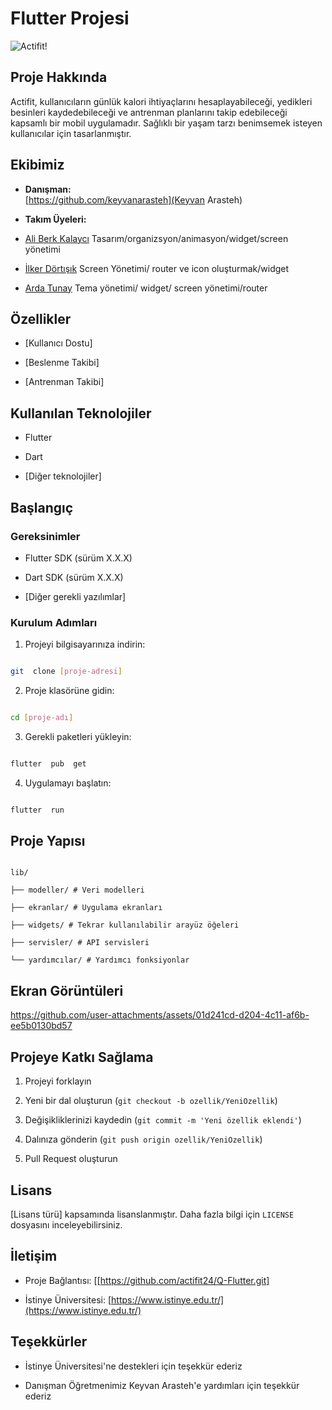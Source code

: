 
# Flutter Projesi

 
 
![Actifit!](https://media.discordapp.net/attachments/1309867221820112899/1314300168069185657/1.png?ex=675344ea&is=6751f36a&hm=47a67ac788f29640ec769e7effd2e6d12704e874934f5c95e2b35ef90a93dd3f&=&format=webp&quality=lossless)
## Proje Hakkında

Actifit, kullanıcıların günlük kalori ihtiyaçlarını hesaplayabileceği, yedikleri besinleri kaydedebileceği ve antrenman planlarını takip edebileceği kapsamlı bir mobil uygulamadır. Sağlıklı bir yaşam tarzı benimsemek isteyen kullanıcılar için tasarlanmıştır.
    

  

## Ekibimiz

-  **Danışman:**  
[https://github.com/keyvanarasteh](Keyvan Arasteh)


-  **Takım Üyeleri:**

- [Ali Berk Kalaycı](https://github.com/alibrkklyc)  Tasarım/organizsyon/animasyon/widget/screen yönetimi
- [İlker Dörtışık](https://github.com/ilkerdrtsk)  Screen Yönetimi/ router ve icon oluşturmak/widget
- [Arda Tunay](https://github.com/ardatunayy)  Tema yönetimi/ widget/ screen yönetimi/router


  

## Özellikler

- [Kullanıcı Dostu]

- [Beslenme Takibi]

- [Antrenman Takibi]

  

## Kullanılan Teknolojiler

- Flutter

- Dart

- [Diğer teknolojiler]

  

## Başlangıç

  

### Gereksinimler

- Flutter SDK (sürüm X.X.X)

- Dart SDK (sürüm X.X.X)

- [Diğer gerekli yazılımlar]

  

### Kurulum Adımları

1. Projeyi bilgisayarınıza indirin:

```bash

git  clone [proje-adresi]

```

  

2. Proje klasörüne gidin:

```bash

cd [proje-adı]

```

  

3. Gerekli paketleri yükleyin:

```bash

flutter  pub  get

```

  

4. Uygulamayı başlatın:

```bash

flutter  run

```

  

## Proje Yapısı

```

lib/

├── modeller/ # Veri modelleri

├── ekranlar/ # Uygulama ekranları

├── widgets/ # Tekrar kullanılabilir arayüz öğeleri

├── servisler/ # API servisleri

└── yardımcılar/ # Yardımcı fonksiyonlar

```

  

## Ekran Görüntüleri

https://github.com/user-attachments/assets/01d241cd-d204-4c11-af6b-ee5b0130bd57



  

## Projeye Katkı Sağlama

1. Projeyi forklayın

2. Yeni bir dal oluşturun (`git checkout -b ozellik/YeniOzellik`)

3. Değişikliklerinizi kaydedin (`git commit -m 'Yeni özellik eklendi'`)

4. Dalınıza gönderin (`git push origin ozellik/YeniOzellik`)

5. Pull Request oluşturun

  

## Lisans

[Lisans türü] kapsamında lisanslanmıştır. Daha fazla bilgi için `LICENSE` dosyasını inceleyebilirsiniz.

  

## İletişim

- Proje Bağlantısı: [[https://github.com/actifit24/Q-Flutter.git]

- İstinye Üniversitesi: [https://www.istinye.edu.tr/](https://www.istinye.edu.tr/)

  

## Teşekkürler

- İstinye Üniversitesi'ne destekleri için teşekkür ederiz

* Danışman Öğretmenimiz Keyvan Arasteh'e yardımları için teşekkür ederiz
  
  

